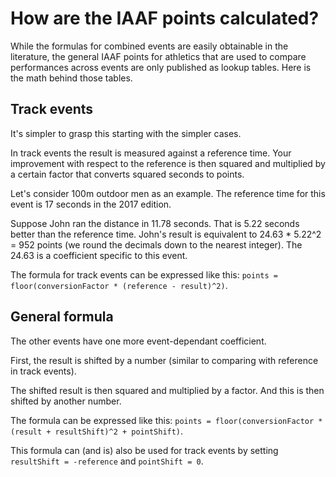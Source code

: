 # How are the IAAF points calculated?

While the formulas for combined events are easily obtainable in the literature,
the general IAAF points for athletics that are used to compare performances
across events are only published as lookup tables. Here is the math behind
those tables.

## Track events

It's simpler to grasp this starting with the simpler cases.

In track events the result is measured against a reference time. Your improvement
with respect to the reference is then squared and multiplied by a certain factor
that converts squared seconds to points.

Let's consider 100m outdoor men as an example. The reference time for this event
is 17 seconds in the 2017 edition.

Suppose John ran the distance in 11.78 seconds. That is 5.22 seconds better than
the reference time. John's result is equivalent to 24.63 * 5.22^2 = 952 points
(we round the decimals down to the nearest integer). The 24.63 is a coefficient
specific to this event.

The formula for track events can be expressed like this:
`points = floor(conversionFactor * (reference - result)^2)`.

## General formula

The other events have one more event-dependant coefficient.

First, the result is shifted by a number (similar to comparing with reference
in track events).

The shifted result is then squared and multiplied by a factor. And this is then
shifted by another number.

The formula can be expressed like this:
`points = floor(conversionFactor * (result + resultShift)^2 + pointShift)`.

This formula can (and is) also be used for track events by setting
`resultShift = -reference` and `pointShift = 0`.
